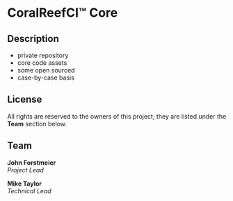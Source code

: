 # CoralReefCI&trade; Core

## Description

- private repository
- core code assets
- some open sourced
- case-by-case basis

## License

All rights are reserved to the owners of this project; they are listed under
the **Team** section below.  

## Team

**John Forstmeier**  
*Project Lead*   

**Mike Taylor**  
*Technical Lead*  
